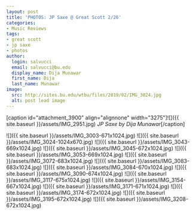 ```yaml
---
layout: post
title: 'PHOTOS: JP Saxe @ Great Scott 2/26'
categories:
- Music Reviews
tags:
- great scott
- jp saxe
- photos
author:
  login: salvucci
  email: salvucci@bu.edu
  display_name: Dija Munawar
  first_name: Dija
  last_name: Munawar
image:
  src: http://sites.bu.edu/wtbu/files/2019/02/IMG_3024.jpg
  alt: post lead image
---
```

\[caption id="attachment\_3900" align="alignnone" width="3275"\]![]({{ site.baseurl }}/assets/IMG_2951.jpg) _JP Saxe by Dija Munawar_\[/caption\]

![]({{ site.baseurl }}/assets/IMG_3003-671x1024.jpg) ![]({{ site.baseurl }}/assets/IMG_3024-1024x670.jpg) ![]({{ site.baseurl }}/assets/IMG_3043-669x1024.jpg) ![]({{ site.baseurl }}/assets/IMG_3045-672x1024.jpg) ![]({{ site.baseurl }}/assets/IMG_3053-669x1024.jpg) ![]({{ site.baseurl }}/assets/IMG_3072-683x1024.jpg) ![]({{ site.baseurl }}/assets/IMG_3083-683x1024.jpg) ![]({{ site.baseurl }}/assets/IMG_3084-670x1024.jpg) ![]({{ site.baseurl }}/assets/IMG_3090-674x1024.jpg) ![]({{ site.baseurl }}/assets/IMG_3117-675x1024.jpg) ![]({{ site.baseurl }}/assets/IMG_3154-667x1024.jpg) ![]({{ site.baseurl }}/assets/IMG_3171-671x1024.jpg) ![]({{ site.baseurl }}/assets/IMG_3174-672x1024.jpg) ![]({{ site.baseurl }}/assets/IMG_3195-672x1024.jpg) ![]({{ site.baseurl }}/assets/IMG_3208-672x1024.jpg)